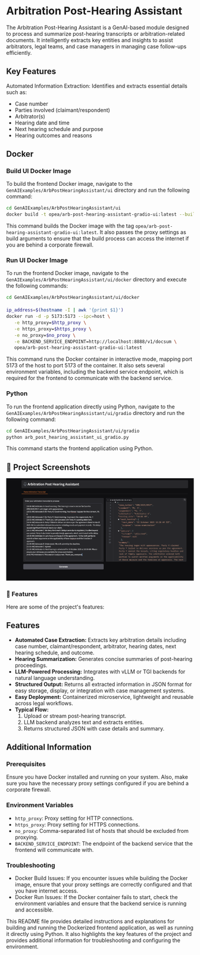 # Arbitration Post-Hearing Assistant

The Arbitration Post-Hearing Assistant is a GenAI-based module designed to process and summarize post-hearing transcripts or arbitration-related documents. It intelligently extracts key entities and insights to assist arbitrators, legal teams, and case managers in managing case follow-ups efficiently.

## Key Features

Automated Information Extraction:
Identifies and extracts essential details such as:

- Case number
- Parties involved (claimant/respondent)
- Arbitrator(s)
- Hearing date and time
- Next hearing schedule and purpose
- Hearing outcomes and reasons

## Docker

### Build UI Docker Image

To build the frontend Docker image, navigate to the `GenAIExamples/ArbPostHearingAssistant/ui` directory and run the following command:

```bash
cd GenAIExamples/ArbPostHearingAssistant/ui
docker build -t opea/arb-post-hearing-assistant-gradio-ui:latest --build-arg https_proxy=$https_proxy --build-arg http_proxy=$http_proxy -f docker/Dockerfile.gradio .
```

This command builds the Docker image with the tag `opea/arb-post-hearing-assistant-gradio-ui:latest`. It also passes the proxy settings as build arguments to ensure that the build process can access the internet if you are behind a corporate firewall.

### Run UI Docker Image

To run the frontend Docker image, navigate to the `GenAIExamples/ArbPostHearingAssistant/ui/docker` directory and execute the following commands:

```bash
cd GenAIExamples/ArbPostHearingAssistant/ui/docker

ip_address=$(hostname -I | awk '{print $1}')
docker run -d -p 5173:5173 --ipc=host \
   -e http_proxy=$http_proxy \
   -e https_proxy=$https_proxy \
   -e no_proxy=$no_proxy \
   -e BACKEND_SERVICE_ENDPOINT=http://localhost:8888/v1/docsum \
   opea/arb-post-hearing-assistant-gradio-ui:latest
```

This command runs the Docker container in interactive mode, mapping port 5173 of the host to port 5173 of the container. It also sets several environment variables, including the backend service endpoint, which is required for the frontend to communicate with the backend service.

### Python

To run the frontend application directly using Python, navigate to the `GenAIExamples/ArbPostHearingAssistant/ui/gradio` directory and run the following command:

```bash
cd GenAIExamples/ArbPostHearingAssistant/ui/gradio
python arb_post_hearing_assistant_ui_gradio.py
```

This command starts the frontend application using Python.

## 📸 Project Screenshots

![project-screenshot](../../assets/img/arbritation_post_hearing_ui_gradio_text.png)

### 🧐 Features

Here are some of the project's features:

## Features

- **Automated Case Extraction:** Extracts key arbitration details including case number, claimant/respondent, arbitrator, hearing dates, next hearing schedule, and outcome.
- **Hearing Summarization:** Generates concise summaries of post-hearing proceedings.
- **LLM-Powered Processing:** Integrates with vLLM or TGI backends for natural language understanding.
- **Structured Output:** Returns all extracted information in JSON format for easy storage, display, or integration with case management systems.
- **Easy Deployment:** Containerized microservice, lightweight and reusable across legal workflows.
- **Typical Flow:**
  1. Upload or stream post-hearing transcript.
  2. LLM backend analyzes text and extracts entities.
  3. Returns structured JSON with case details and summary.

## Additional Information

### Prerequisites

Ensure you have Docker installed and running on your system. Also, make sure you have the necessary proxy settings configured if you are behind a corporate firewall.

### Environment Variables

- `http_proxy`: Proxy setting for HTTP connections.
- `https_proxy`: Proxy setting for HTTPS connections.
- `no_proxy`: Comma-separated list of hosts that should be excluded from proxying.
- `BACKEND_SERVICE_ENDPOINT`: The endpoint of the backend service that the frontend will communicate with.

### Troubleshooting

- Docker Build Issues: If you encounter issues while building the Docker image, ensure that your proxy settings are correctly configured and that you have internet access.
- Docker Run Issues: If the Docker container fails to start, check the environment variables and ensure that the backend service is running and accessible.

This README file provides detailed instructions and explanations for building and running the Dockerized frontend application, as well as running it directly using Python. It also highlights the key features of the project and provides additional information for troubleshooting and configuring the environment.
